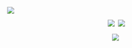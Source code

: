 ![](https://github-readme-stats.vercel.app/api?username=Yukiookami&theme=dark)

<p align = "center">
  <img src = "https://github-readme-stats.vercel.app/api?username=wangscaler&count_private=true&show_icons=true&theme=tokyonight&line_height=27">
  <img src = "https://github-readme-stats.vercel.app/api/top-langs/?username=wangscaler&theme=tokyonight">
</p>

<p align = "center">
 <img src="https://activity-graph.herokuapp.com/graph?username=Yukiookami&theme=github">
</p>
